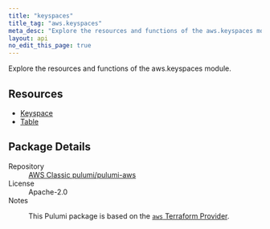```yaml
---
title: "keyspaces"
title_tag: "aws.keyspaces"
meta_desc: "Explore the resources and functions of the aws.keyspaces module."
layout: api
no_edit_this_page: true
---
```


<!-- WARNING: this file was generated by Pulumi Docs Generator. -->
<!-- Do not edit by hand unless you're certain you know what you are doing! -->

Explore the resources and functions of the aws.keyspaces module.

<h2 id="resources">Resources</h2>
<ul class="api">
    <li><a href="keyspace/" title="Keyspace"><span class="api-symbol api-symbol--resource"></span>Keyspace</a></li>
    <li><a href="table/" title="Table"><span class="api-symbol api-symbol--resource"></span>Table</a></li>
</ul>

<h2 id="package-details">Package Details</h2>
<dl class="package-details">
	<dt>Repository</dt>
	<dd><a href="https://github.com/pulumi/pulumi-aws">AWS Classic pulumi/pulumi-aws</a></dd>
	<dt>License</dt>
	<dd>Apache-2.0</dd>
	<dt>Notes</dt>
	<dd><p>This Pulumi package is based on the <a href="https://github.com/hashicorp/terraform-provider-aws"><code>aws</code> Terraform Provider</a>.</p>
</dd>
</dl>

